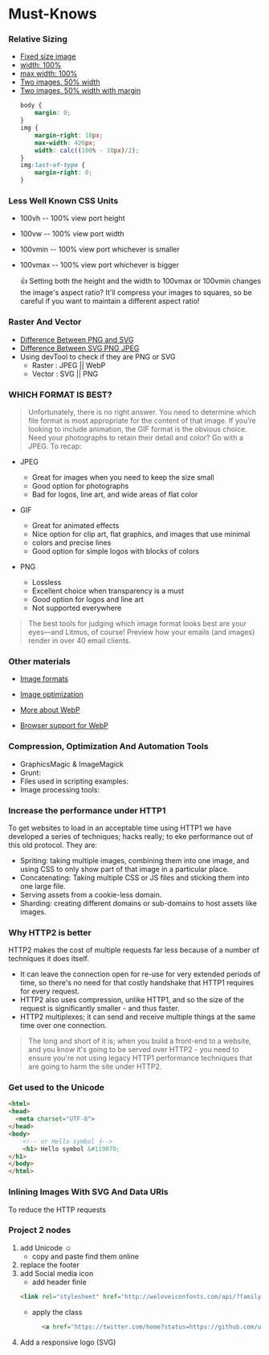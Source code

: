# Must-Knows

### Relative Sizing

* [Fixed size image](http://udacity.github.io/responsive-images/examples/1-07/singleImage640x360/)
* [width: 100%](http://udacity.github.io/responsive-images/examples/1-07/singleImageNotBigEnough100pc/)
* [max width: 100%](http://udacity.github.io/responsive-images/examples/1-07/singleImageMaxWidth100pc/)
* [Two images, 50% width](http://udacity.github.io/responsive-images/examples/1-07/twoImages50pc)
* [Two images, 50% width with margin](http://udacity.github.io/responsive-images/examples/1-07/twoImages50pcWithMargin)
    ```CSS
    body {
        margin: 0;
    }
    img {
        margin-right: 10px;
        max-width: 426px;
        width: calc((100% - 10px)/2);
    }
    img:last-of-type {
        margin-right: 0;
    }
    ```

### Less Well Known CSS Units

* 100vh -- 100% view port height
* 100vw -- 100% view port width
* 100vmin -- 100% view port whichever is smaller
* 100vmax -- 100% view port whichever is bigger

    :+1: Setting both the height and the width to 100vmax or 100vmin changes the
    image's aspect ratio? It'll compress your images to squares, so be careful if you want to maintain a different aspect ratio!

### Raster And Vector

* [Difference Between PNG and SVG](http://udacity.github.io/responsive-images/examples/1-11/svgVersusPng/)
* [Difference Between SVG PNG JPEG](http://udacity.github.io/responsive-images/examples/1-15/svgPngJpg/)
* Using devTool to check if they are PNG or SVG
    * Raster : JPEG || WebP
    * Vector : SVG || PNG

### WHICH FORMAT IS BEST?

>Unfortunately, there is no right answer. You need to determine which file format is most appropriate for the content of that image. If you’re looking to include animation, the GIF format is the obvious choice. Need your photographs to retain their detail and color? Go with a JPEG. To recap:

* JPEG

    * Great for images when you need to keep the size small
    * Good option for photographs
    * Bad for logos, line art, and wide areas of flat color

* GIF

    * Great for animated effects
    * Nice option for clip art, flat graphics, and images that use minimal
    * colors and precise lines
    * Good option for simple logos with blocks of colors

* PNG

    * Lossless
    * Excellent choice when transparency is a must
    * Good option for logos and line art
    * Not supported everywhere

>The best tools for judging which image format looks best are your eyes—and Litmus, of course! Preview how your emails (and images) render in over 40 email clients.

### Other materials

* [Image formats](https://litmus.com/blog/png-gif-or-jpeg-which-ones-should-you-use-in-email)

* [Image optimization](https://developers.google.com/web/fundamentals/performance/optimizing-content-efficiency/image-optimization)

* [More about WebP](https://developers.google.com/speed/webp/?csw=1)

* [Browser support for WebP](http://caniuse.com/#feat=webp)

### Compression, Optimization And Automation Tools
* GraphicsMagic & ImageMagick
* Grunt:
* Files used in scripting examples:
* Image processing tools:

### Increase the performance under HTTP1

To get websites to load in an acceptable time using HTTP1 we have developed a series of techniques; hacks really; to eke performance out of this old protocol. They are:

*   Spriting: taking multiple images, combining them into one image, and using CSS to only show part of that image in a particular place.
*   Concatenating: Taking multiple CSS or JS files and sticking them into one large file.
*   Serving assets from a cookie-less domain.
*   Sharding: creating different domains or sub-domains to host assets like images.

### Why HTTP2 is better

HTTP2 makes the cost of multiple requests far less because of a number of techniques it does itself.

*   It can leave the connection open for re-use for very extended periods of time, so there's no need for that costly handshake that HTTP1 requires for every request.
*   HTTP2 also uses compression, unlike HTTP1, and so the size of the request is significantly smaller - and thus faster.
*   HTTP2 multiplexes; it can send and receive multiple things at the same time over one connection.

>The long and short of it is; when you build a front-end to a website, and you know it's going to be served over HTTP2 - you need to ensure you're not using legacy HTTP1 performance techniques that are going to harm the site under HTTP2.

### Get used to the Unicode

```html
<html>
<head>
  <meta charset="UTF-8">
</head>
<body>
    <!-- or Hello symbol 𝄞-->
    <h1> Hello symbol &#119070;
</h1>
</body>
</html>
```

### Inlining Images With SVG And Data URIs
To reduce the HTTP requests

### Project 2 nodes
1.  add Unicode ☺
    *   copy and paste find them online
2.  replace the footer
3.  add Social media icon
    *   add header finle
    ```html
    <link rel="stylesheet" href="http://weloveiconfonts.com/api/?family=zocial" />
    ```
    *   apply the class
    ```html
          <a href="https://twitter.com/home?status=https://github.com/udacity/responsive-images" class="zocial-twitter">Twitter</a>
    ```
4.  Add a responsive logo (SVG)